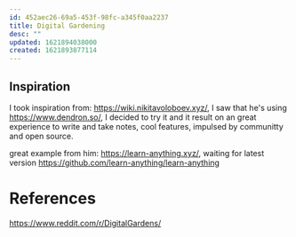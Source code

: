 ```yaml
---
id: 452aec26-69a5-453f-98fc-a345f0aa2237
title: Digital Gardening
desc: ""
updated: 1621894038000
created: 1621893877114
---
```


## Inspiration

I took inspiration from: https://wiki.nikitavoloboev.xyz/, I saw that he's using https://www.dendron.so/, I decided to try it and it result on an great experience to write and take notes, cool features, impulsed by communitty and open source.

great example from him: https://learn-anything.xyz/, waiting for latest version https://github.com/learn-anything/learn-anything

# References

https://www.reddit.com/r/DigitalGardens/
